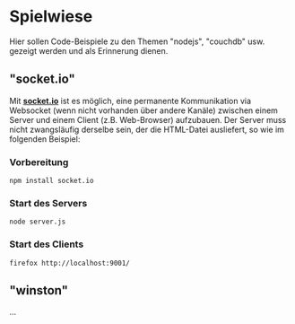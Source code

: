 # Spielwiese

Hier sollen Code-Beispiele zu den Themen "nodejs", "couchdb" usw. gezeigt werden und als Erinnerung dienen.

## "socket.io"

Mit **[socket.io](http://socket.io/)** ist es möglich, eine permanente Kommunikation via Websocket (wenn nicht vorhanden über andere Kanäle) zwischen einem Server und einem Client (z.B. Web-Browser) aufzubauen. Der Server muss nicht zwangsläufig derselbe sein, der die HTML-Datei ausliefert, so wie im folgenden Beispiel:

### Vorbereitung

```
npm install socket.io
```

### Start des Servers

```
node server.js
```

### Start des Clients

```
firefox http://localhost:9001/
```

## "winston"

...







